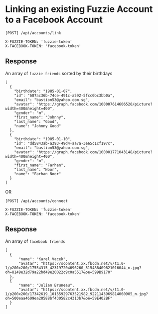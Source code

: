 Linking an existing Fuzzie Account to a Facebook Account
========================================================

```
[POST] /api/accounts/link

X-FUZZIE-TOKEN: 'fuzzie-token'
X-FACEBOOK-TOKEN: 'facebook-token'

```

Response
--------

An array of `fuzzie friends` sorted by their birthdays

```
[
  {
    "birthdate": "1985-01-07",
    "id": "687ac36b-74ce-491c-a592-5fcc0bc3bb0a",
    "email": "bastion53@yahoo.com.sg",
    "avatar": "https://graph.facebook.com/100007614606520/picture?width=400&height=400",
    "gender": "m",
    "first_name": "Johnny",
    "last_name": "Good",
    "name": "Johnny Good"
  },
  {
    "birthdate": "1985-01-10",
    "id": "dd5843ab-a393-49d4-aa7a-3e65c1cf197c",
    "email": "bastion53@yahoo.com.sg",
    "avatar": "https://graph.facebook.com/100001771043148/picture?width=400&height=400",
    "gender": "m",
    "first_name": "Farhan",
    "last_name": "Noor",
    "name": "Farhan Noor"
  }
]
```

OR

```
[POST] /api/accounts/connect

X-FUZZIE-TOKEN: 'fuzzie-token'
X-FACEBOOK-TOKEN: 'facebook-token'

```

Response
--------

An array of `facebook friends`

```
[
  {
      "name": "Karel Vacek",
      "avatar": "https://scontent.xx.fbcdn.net/v/t1.0-1/p200x200/17554315_423197204696260_515488409821016044_n.jpg?oh=8149e32d79a22bd49e20022c9c0a5517&oe=599B9170"
  },
  {
      "name": "Julian Bruneau",
      "avatar": "https://scontent.xx.fbcdn.net/v/t1.0-1/p200x200/17342619_10155929763521982_9221143969814060905_n.jpg?oh=500eaa4609ea20588bf430582c4313b7&oe=59E402BF"
  }
]
```
